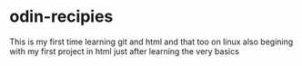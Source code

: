 # odin-recipies
This is my first time learning git and html and that too on linux 
also begining with my first project in html just after learning the very basics
